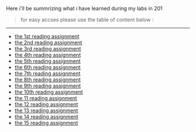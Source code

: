 Here i'll be summrizing what i have learned during my labs in 201
> for easy accses please use the table of content below :
***
* [the 1st reading assignment](https://tamaraalbilleh.github.io/reading-notes/Code201Reading-Notes/class-01)
* [the 2nd reading assignment]()
* [the 3rd reading assignment]()
* [the 4th reading assignment]()
* [the 5th reading assignment]()
* [the 6th reading assignment]()
* [the 7th reading assignment]()
* [the 8th reading assignment]()
* [the 9th reading assignment]()
* [the 10th reading assignment]()
* [the 11 reading assignment]()
* [the 12 reading assignment]()
* [the 13 reading assignment]()
* [the 14 reading assignment]()
* [the 15 reading assignment]()
